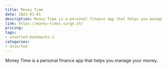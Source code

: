 ```yaml
---
title: Money Time
date: 2023-01-01
description: Money Time is a personal finance app that helps you manage your money.
link: https://money-times.surge.sh/
pricing: 
tags: 
- unsorted-bookmarks-1 
categories: 
- Unsorted 
---
```


Money Time is a personal finance app that helps you manage your money.